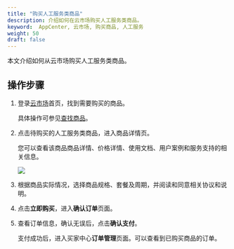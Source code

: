 ```yaml
---
title: "购买人工服务类商品"
description: 介绍如何在云市场购买人工服务类商品。
keyword:  AppCenter, 云市场, 购买商品, 人工服务
weight: 50
draft: false
---
```


本文介绍如何从云市场购买人工服务类商品。

## 操作步骤

1. 登录[云市场](https://marketplace.qingcloud.com/)首页，找到需要购买的商品。

   具体操作可参见[查找商品](../../10_find_app/)。

2. 点击待购买的人工服务类商品，进入商品详情页。

   您可以查看该商品商品详情、价格详情、使用文档、用户案例和服务支持的相关信息。

   <img src="../../../_images/um_purchase_service.png" />

3. 根据商品实际情况，选择商品规格、套餐及周期，并阅读和同意相关协议和说明。

4. 点击**立即购买**，进入**确认订单**页面。

5. 查看订单信息，确认无误后，点击**确认支付**。

   支付成功后，进入买家中心**订单管理**页面。可以查看到已购买商品的订单。






